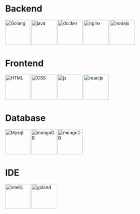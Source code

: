 

# Backend

<img src="https://www.nicepng.com/png/full/264-2641184_111-kb-png-golang-logo.png" alt="Golang" height="80"> <img src="https://cdn.icon-icons.com/icons2/2699/PNG/512/java_src_logo_icon_170556.png" alt="java" height="80"> <img src="https://cdn.icon-icons.com/icons2/2415/PNG/512/docker_original_wordmark_logo_icon_146557.png" alt="docker" height="80"> <img src="https://cdn.icon-icons.com/icons2/2415/PNG/512/nginx_original_logo_icon_146413.png" alt="nginx" height="80"> <img src="https://cdn.icon-icons.com/icons2/2107/PNG/512/file_type_node_icon_130301.png" alt="nodejs" height="80">


# Frontend

<img src="https://cdn.icon-icons.com/icons2/2415/PNG/512/html_plain_wordmark_logo_icon_146476.png" alt="HTML" height="80"> <img src="https://cdn.icon-icons.com/icons2/2415/PNG/512/css_original_wordmark_logo_icon_146576.png" alt="CSS" height="80"> <img src="https://cdn.icon-icons.com/icons2/2415/PNG/512/javascript_original_logo_icon_146455.png" alt="js" height="80"> <img src="https://cdn.icon-icons.com/icons2/2415/PNG/512/react_original_wordmark_logo_icon_146375.png" alt="reactjs" height="80">


# Database


<img src="https://cdn.icon-icons.com/icons2/2415/PNG/512/mysql_original_wordmark_logo_icon_146417.png" alt="Mysql" height="80"> <img src="https://cdn.icon-icons.com/icons2/2107/PNG/512/file_type_mariadb_icon_130403.png" alt="mongoDB" height="80"> <img src="https://cdn.icon-icons.com/icons2/2107/PNG/512/file_type_mongo_icon_130383.png" alt="mongoDB" height="80">


# IDE 

<img src="https://cdn.icon-icons.com/icons2/1381/PNG/512/intellij_93550.png" alt="intellij" height="80"> <img src="https://cdn.icon-icons.com/icons2/1381/PNG/512/goland_93948.png" alt="goland" height="80">
